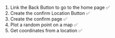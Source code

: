 1. Link the Back Button to go to the home page ✅
2. Create the confirm Location Button ✅
3. Create the confirm page ✅
4. Plot a random point on a map ✅
5. Get coordinates from a location ✅
